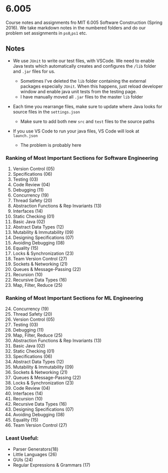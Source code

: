 # 6.005
Course notes and assignments fro MIT 6.005 Software Construction (Spring 2016). We take markdown notes in the numbered folders and do our problem set assignments in `ps0`,`ps1` etc.

## Notes

- We use `JUnit` to write our test files, with VSCode. We need to enable Java tests which automatically creates and configures the `/lib` folder and `.jar` files for us.
  - Sometimes I've deleted the `lib` folder containing the external packages especially `JUnit`. When this happens, just reload developer window and enable java unit tests from the testing page.
  - I have manually moved all `.jar` files to the master `lib` folder

- Each time you rearrange files, make sure to update where Java looks for source files in the `settings.json`
  - Make sure to add both new `src` and `test` files to the source paths
- If you use VS Code to run your java files, VS Code will look at `launch.json`
  - The problem is probably here



### Ranking of Most Important Sections for Software Engineering

1. Version Control (05)
2. Specifications (06)
3. Testing (03)
4. Code Review (04)
5. Debugging (11)
6. Concurrency (19)
7. Thread Safety (20)
8. Abstraction Functions & Rep Invariants (13)
9. Interfaces (14)
10. Static Checking (01)
11. Basic Java (02)
12. Abstract Data Types (12)
13. Mutability & Immutability (09)
14. Designing Specifications (07)
15. Avoiding Debugging (08)
16. Equality (15)
17. Locks & Synchronization (23)
18. Team Version Control (27)
19. Sockets & Networking (21)
20. Queues & Message-Passing (22)
21. Recursion (10)
22. Recursive Data Types (16)
23. Map, Filter, Reduce (25)

### Ranking of Most Important Sections for ML Engineering

24. Concurrency (19)
25. Thread Safety (20)
26. Version Control (05)
27. Testing (03)
28. Debugging (11)
29. Map, Filter, Reduce (25)
30. Abstraction Functions & Rep Invariants (13)
31. Basic Java (02)
32. Static Checking (01)
33. Specifications (06)
34. Abstract Data Types (12)
35. Mutability & Immutability (09)
36. Sockets & Networking (21)
37. Queues & Message-Passing (22)
38. Locks & Synchronization (23)
39. Code Review (04)
40. Interfaces (14)
41. Recursion (10)
42. Recursive Data Types (16)
43. Designing Specifications (07)
44. Avoiding Debugging (08)
45. Equality (15)
46. Team Version Control (27)

### Least Useful:
- Parser Generators(18)
- Little Languages (26)
- GUIs (24)
- Regular Expressions & Grammars (17)


